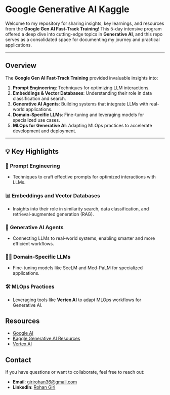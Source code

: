 # Google Generative AI Kaggle

Welcome to my repository for sharing insights, key learnings, and resources from the **Google Gen AI Fast-Track Training**! 
This 5-day intensive program offered a deep dive into cutting-edge topics in **Generative AI**, and this repo serves as a consolidated space for documenting my journey and practical applications.

---

## Overview

The **Google Gen AI Fast-Track Training** provided invaluable insights into:
1. **Prompt Engineering**: Techniques for optimizing LLM interactions.
2. **Embeddings & Vector Databases**: Understanding their role in data classification and search.
3. **Generative AI Agents**: Building systems that integrate LLMs with real-world applications.
4. **Domain-Specific LLMs**: Fine-tuning and leveraging models for specialized use cases.
5. **MLOps for Generative AI**: Adapting MLOps practices to accelerate development and deployment.

---

## 💡 Key Highlights

### 📜 **Prompt Engineering**
- Techniques to craft effective prompts for optimized interactions with LLMs.

### 📊 **Embeddings and Vector Databases**
- Insights into their role in similarity search, data classification, and retrieval-augmented generation (RAG).

### 🤖 **Generative AI Agents**
- Connecting LLMs to real-world systems, enabling smarter and more efficient workflows.

### 🧑‍🔬 **Domain-Specific LLMs**
- Fine-tuning models like SecLM and Med-PaLM for specialized applications.

### 🛠 **MLOps Practices**
- Leveraging tools like **Vertex AI** to adapt MLOps workflows for Generative AI.


## Resources
- [Google AI](https://ai.google/)  
- [Kaggle Generative AI Resources](https://www.kaggle.com/discussions/general/545082)  
- [Vertex AI](https://cloud.google.com/vertex-ai)  

##  Contact
If you have questions or want to collaborate, feel free to reach out:
- **Email**: [girirohan36@gmail.com](mailto:girirohan36@gmail.com)  
- **LinkedIn**: [Rohan Giri](https://linkedin.com/in/girirohan36)


